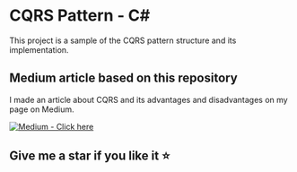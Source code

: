 # CQRS Pattern - C#

This project is a sample of the CQRS pattern structure and its implementation.

## Medium article based on this repository
I made an article about CQRS and its advantages and disadvantages on my page on Medium. 

[![Medium -  Click here](https://img.shields.io/badge/Medium-_Click_here-2ea44f?logo=medium)](https://medium.com/@martinstm)

## Give me a star if you like it :star:

